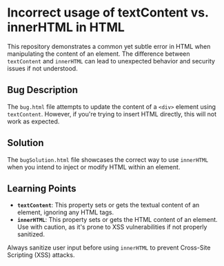 # Incorrect usage of textContent vs. innerHTML in HTML

This repository demonstrates a common yet subtle error in HTML when manipulating the content of an element.  The difference between `textContent` and `innerHTML` can lead to unexpected behavior and security issues if not understood.

## Bug Description
The `bug.html` file attempts to update the content of a `<div>` element using `textContent`. However, if you're trying to insert HTML directly, this will not work as expected.

## Solution
The `bugSolution.html` file showcases the correct way to use `innerHTML` when you intend to inject or modify HTML within an element.

## Learning Points
* **`textContent`**: This property sets or gets the textual content of an element, ignoring any HTML tags.
* **`innerHTML`**: This property sets or gets the HTML content of an element.  Use with caution, as it's prone to XSS vulnerabilities if not properly sanitized.

Always sanitize user input before using `innerHTML` to prevent Cross-Site Scripting (XSS) attacks.